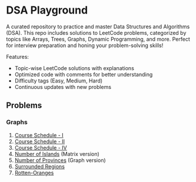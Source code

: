 # DSA Playground

A curated repository to practice and master Data Structures and Algorithms (DSA). This repo includes solutions to LeetCode problems, categorized by topics like Arrays, Trees, Graphs, Dynamic Programming, and more. Perfect for interview preparation and honing your problem-solving skills!

Features:
- Topic-wise LeetCode solutions with explanations
- Optimized code with comments for better understanding
- Difficulty tags (Easy, Medium, Hard)
- Continuous updates with new problems


## Problems

### Graphs
1. [Course Schedule - I](./graphs/course_schedule-1.md)
2. [Course Schedule - II](./graphs/course_schedule-2.md)
3. [Course Schedule - IV](./graphs/course_schedule-4.md)
4. [Number of Islands](./graphs/number-of-islands.md) (Matrix version)
5. [Number of Provinces](./graphs/number-of-provinces.md) (Graph version)
6. [Surrounded Regions](./graphs/surrounded-regions.md)
7. [Rotten-Oranges](./graphs/rotten-tomatoes.md)
